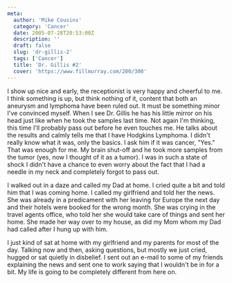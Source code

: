 ```yaml
---
meta:
  author: 'Mike Cousins'
  category: 'Cancer'
  date: 2005-07-28T20:53:00Z
  description: ''
  draft: false
  slug: 'dr-gillis-2'
  tags: ['Cancer']
  title: 'Dr. Gillis #2'
  cover: 'https://www.fillmurray.com/200/300'
---
```


I show up nice and early, the receptionist is very happy and cheerful to me. I
think something is up, but think nothing of it, content that both an aneurysm
and lymphoma have been ruled out. It must be something minor I've convinced
myself. When I see Dr. Gillis he has his little mirror on his head just like
when he took the samples last time. Not again I'm thinking, this time I'll
probably pass out before he even touches me. He talks about the results and
calmly tells me that I have Hodgkins Lymphoma. I didn't really know what it was,
only the basics. I ask him if it was cancer, "Yes." That was enough for me. My
brain shut-off and he took more samples from the tumor (yes, now I thought of it
as a tumor). I was in such a state of shock I didn't have a chance to even worry
about the fact that I had a needle in my neck and completely forgot to pass out.

I walked out in a daze and called my Dad at home. I cried quite a bit and told
him that I was coming home. I called my girlfriend and told her the news. She
was already in a predicament with her leaving for Europe the next day and their
hotels were booked for the wrong month. She was crying in the travel agents
office, who told her she would take care of things and sent her home. She made
her way over to my house, as did my Mom whom my Dad had called after I hung up
with him.

I just kind of sat at home with my girlfriend and my parents for most of the
day. Talking now and then, asking questions, but mostly we just cried, hugged or
sat quietly in disbelief. I sent out an e-mail to some of my friends explaining
the news and sent one to work saying that I wouldn't be in for a bit. My life is
going to be completely different from here on.
